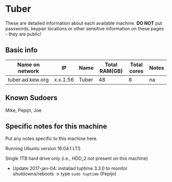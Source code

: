 
# Tuber

These are detailed information about each available machine. **DO NOT** put passwords, keypair locations or other sensitive information on these pages - they are public!

## Basic info

Name on network | IP  | Name | Total RAM(GB) | Total cores | Notes
--------------- | --- | ---- | ------------- | ----------- | -----
tuber.ad.kew.org | x.x.1.56 | Tuber | 48 | 8 | na

## Known Sudoers

Mike, Pepijn, Joe

## Specific notes for this machine

Put any notes specific to this machine here.

Running Ubuntu version 16.04.1 LTS

Single 1TB hard drive only (i.e., HDD_2 not present on this machine)

* Update 2017-jan-04: installad tuptime 3.3.0 to monitor shutdowns/reboots -> type `sudo tuptime` (Pepijn)
